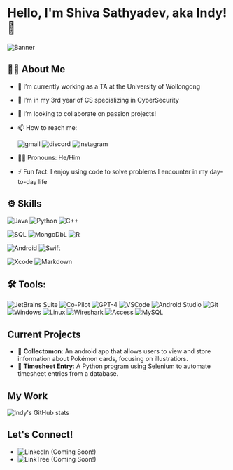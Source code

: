 # Hello, I'm Shiva Sathyadev, aka Indy! 👋

![Banner](URL_TO_YOUR_BANNER_IMAGE)

## 🧑🏾 About Me

- 🔭 I’m currently working as a TA at the University of Wollongong
- 🌱 I’m in my 3rd year of CS specializing in CyberSecurity
- 👯 I’m looking to collaborate on passion projects!
- 📫 How to reach me:

     ![gmail](https://img.shields.io/badge/Gmail-D14836?style=for-the-badge&logo=gmail&logoColor=white)
     ![discord](https://img.shields.io/badge/Discord-7289DA?style=for-the-badge&logo=discord&logoColor=white)
     ![instagram](https://img.shields.io/badge/Instagram-E4405F?style=for-the-badge&logo=instagram&logoColor=white)
  
- 🧑🏾 Pronouns: He/Him
- ⚡ Fun fact: I enjoy using code to solve problems I encounter in my day-to-day life

## ⚙ Skills

![Java](https://img.shields.io/badge/-Java-007396?style=flat-square&logo=java)
![Python](https://img.shields.io/badge/-Python-3776AB?style=flat-square&logo=Python)
![C++](https://img.shields.io/badge/-C++-00599C?style=flat-square&logo=cplusplus)

![SQL](https://img.shields.io/badge/-SQL-4479A1?style=flat-square&logo=mysql)
![MongoDbL](https://img.shields.io/badge/MongoDB-4EA94B?style=for-the-badge&logo=mongodb&logoColor=white)
![R](https://img.shields.io/badge/-R-276DC3?style=flat-square&logo=r&logoColor=white)

![Android](https://img.shields.io/badge/Android-3DDC84?style=for-the-badge&logo=android&logoColor=white)
![Swift](https://img.shields.io/badge/Swift-FA7343?style=for-the-badge&logo=swift&logoColor=white)

![Xcode](https://img.shields.io/badge/-Xcode-147EFB?style=flat-square&logo=xcode&logoColor=white)
![Markdown](https://img.shields.io/badge/Markdown-000000?style=for-the-badge&logo=markdown&logoColor=white)


## 🛠️ Tools:

![JetBrains Suite](https://img.shields.io/badge/-JetBrains-000000?style=flat-square&logo=jetbrains)
![Co-Pilot](https://img.shields.io/badge/-CoPilot-007ACC?style=flat-square&logo=github)
![GPT-4](https://img.shields.io/badge/-GPT4-000000?style=flat-square&logo=openai)
![VSCode](https://img.shields.io/badge/-VSCode-007ACC?style=flat-square&logo=visualstudiocode)
![Android Studio](https://img.shields.io/badge/-Android%20Studio-3DDC84?style=flat-square&logo=androidstudio)
![Git](https://img.shields.io/badge/-Git-F05032?style=flat-square&logo=git&logoColor=white)
![Windows](https://img.shields.io/badge/Windows-0078D6?style=for-the-badge&logo=windows&logoColor=white)
![Linux](https://img.shields.io/badge/Linux-FCC624?style=for-the-badge&logo=linux&logoColor=black)
![Wireshark](https://img.shields.io/badge/-Wireshark-1679A7?style=flat-square&logo=wireshark&logoColor=white)
![Access](https://img.shields.io/badge/Microsoft_Access-A4373A?style=for-the-badge&logo=microsoft-access&logoColor=white)
![MySQL](https://img.shields.io/badge/MySQL-005C84?style=for-the-badge&logo=mysql&logoColor=white)




## Current Projects

- 📱 **Collectomon**: An android app that allows users to view and store information about Pokémon cards, focusing on illustratiors.
- 🐍 **Timesheet Entry**: A Python program using Selenium to automate timesheet entries from a database.


## My Work

![Indy's GitHub stats](https://github-readme-stats.vercel.app/api?username=IndyShivy&show_icons=true&theme=radical)

## Let's Connect!

- ![LinkedIn](https://img.shields.io/badge/LinkedIn-0077B5?style=for-the-badge&logo=linkedin&logoColor=white) (Coming Soon!)
- ![LinkTree](https://img.shields.io/badge/linktree-39E09B?style=for-the-badge&logo=linktree&logoColor=white) (Coming Soon!)

<!-- Customize your badges on https://shields.io/ and icons on https://simpleicons.org/ -->
